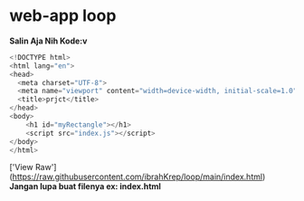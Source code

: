 # web-app loop

**Salin Aja Nih Kode:v**
```js
<!DOCTYPE html>
<html lang="en">
<head>
  <meta charset="UTF-8">
  <meta name="viewport" content="width=device-width, initial-scale=1.0">
  <title>prjct</title>
</head>
<body>
	<h1 id="myRectangle"></h1>
	<script src="index.js"></script>
</body>
</html>
```
['View Raw']
(https://raw.githubusercontent.com/ibrahKrep/loop/main/index.html)
**Jangan lupa buat filenya ex: index.html**
